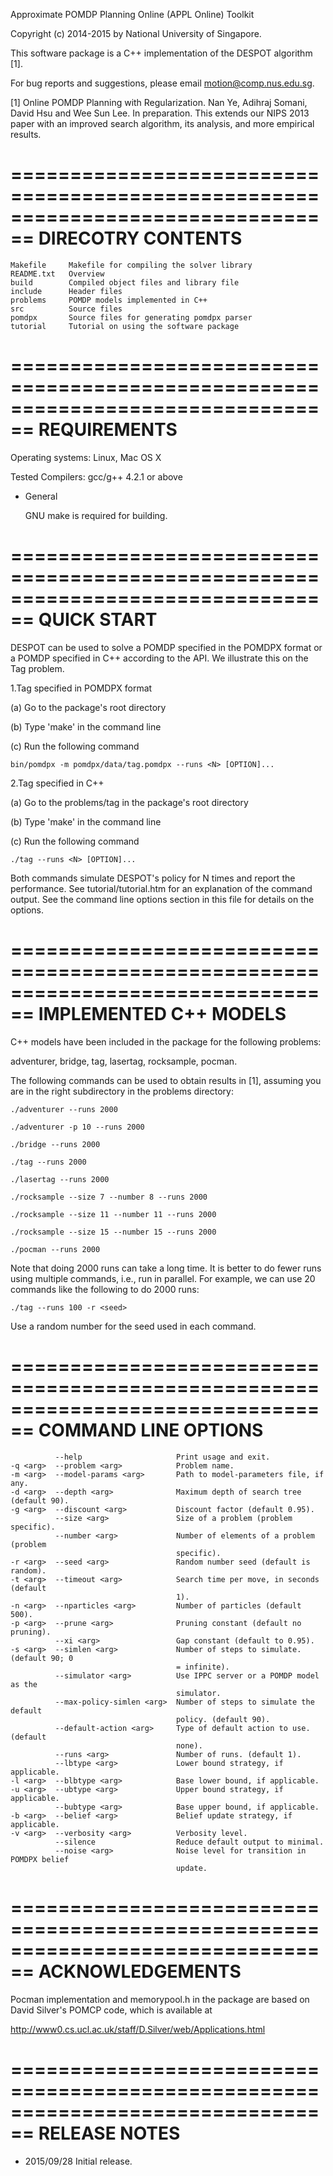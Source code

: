 Approximate POMDP Planning Online (APPL Online) Toolkit

Copyright (c) 2014-2015 by National University of Singapore.

This software package is a C++ implementation of the DESPOT algorithm [1].

For bug reports and suggestions, please email motion@comp.nus.edu.sg.

[1] Online POMDP Planning with Regularization. Nan Ye, Adihraj Somani, David Hsu and Wee Sun Lee. In preparation. This extends our NIPS 2013 paper with an improved search algorithm, its analysis, and more empirical results.


================================================================================
DIRECOTRY CONTENTS
================================================================================
```
Makefile     Makefile for compiling the solver library
README.txt   Overview
build        Compiled object files and library file
include      Header files
problems     POMDP models implemented in C++
src          Source files
pomdpx       Source files for generating pomdpx parser
tutorial     Tutorial on using the software package
```
================================================================================
REQUIREMENTS
================================================================================

Operating systems: Linux, Mac OS X

Tested Compilers:         gcc/g++ 4.2.1 or above

* General

  GNU make is required for building.


================================================================================
QUICK START
================================================================================

DESPOT can be used to solve a POMDP specified in the POMDPX format or a POMDP
specified in C++ according to the API. We illustrate this on the Tag problem.

1.Tag specified in POMDPX format

(a) Go to the package's root directory 

(b) Type 'make' in the command line 

(c) Run the following command

	bin/pomdpx -m pomdpx/data/tag.pomdpx --runs <N> [OPTION]...

2.Tag specified in C++ 

(a) Go to the problems/tag in the package's root directory 

(b) Type 'make' in the command line 

(c) Run the following command


	./tag --runs <N> [OPTION]...

Both commands simulate DESPOT's policy for N times and report the
performance. See tutorial/tutorial.htm for an explanation of the command output. See
the command line options section in this file for details on the options.

================================================================================
IMPLEMENTED C++ MODELS
================================================================================
C++ models have been included in the package for the following problems:

adventurer, bridge, tag, lasertag, rocksample, pocman.

The following commands can be used to obtain results in [1], assuming you are
in the right subdirectory in the problems directory:

	./adventurer --runs 2000 

	./adventurer -p 10 --runs 2000

	./bridge --runs 2000

	./tag --runs 2000

	./lasertag --runs 2000

	./rocksample --size 7 --number 8 --runs 2000

	./rocksample --size 11 --number 11 --runs 2000

	./rocksample --size 15 --number 15 --runs 2000

	./pocman --runs 2000

Note that doing 2000 runs can take a long time. It is better to do fewer runs
using multiple commands, i.e., run in parallel. For example, we can use 20 
commands like the following to do 2000 runs:
  
	./tag --runs 100 -r <seed>

Use a random number for the seed used in each command.

================================================================================
COMMAND LINE OPTIONS
================================================================================
```
          --help                     Print usage and exit.
-q <arg>  --problem <arg>            Problem name.
-m <arg>  --model-params <arg>       Path to model-parameters file, if any.
-d <arg>  --depth <arg>              Maximum depth of search tree (default 90).
-g <arg>  --discount <arg>           Discount factor (default 0.95).
          --size <arg>               Size of a problem (problem specific).
          --number <arg>             Number of elements of a problem (problem
                                     specific).
-r <arg>  --seed <arg>               Random number seed (default is random).
-t <arg>  --timeout <arg>            Search time per move, in seconds (default
                                     1).
-n <arg>  --nparticles <arg>         Number of particles (default 500).
-p <arg>  --prune <arg>              Pruning constant (default no pruning).
          --xi <arg>                 Gap constant (default to 0.95).
-s <arg>  --simlen <arg>             Number of steps to simulate. (default 90; 0
                                     = infinite).
          --simulator <arg>          Use IPPC server or a POMDP model as the
                                     simulator.
          --max-policy-simlen <arg>  Number of steps to simulate the default
                                     policy. (default 90).
          --default-action <arg>     Type of default action to use. (default
                                     none).
          --runs <arg>               Number of runs. (default 1).
          --lbtype <arg>             Lower bound strategy, if applicable.
-l <arg>  --blbtype <arg>            Base lower bound, if applicable.
-u <arg>  --ubtype <arg>             Upper bound strategy, if applicable.
          --bubtype <arg>            Base upper bound, if applicable.
-b <arg>  --belief <arg>             Belief update strategy, if applicable.
-v <arg>  --verbosity <arg>          Verbosity level.
          --silence                  Reduce default output to minimal.
          --noise <arg>              Noise level for transition in POMDPX belief
                                     update.
```
================================================================================
ACKNOWLEDGEMENTS
================================================================================
Pocman implementation and memorypool.h in the package are based on David
Silver's POMCP code, which is available at

  http://www0.cs.ucl.ac.uk/staff/D.Silver/web/Applications.html

================================================================================
RELEASE NOTES
================================================================================
* 2015/09/28 Initial release.

